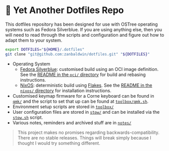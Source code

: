 # :wrench: Yet Another Dotfiles Repo

This dotfiles repository has been designed for use with OSTree operating systems
such as Fedora Silverblue. If you are using anything else, then you will need to
read through the scripts and configuration and figure out how to adapt them to
your system.

```bash
export DOTFILES="${HOME}/.dotfiles"
git clone "git@github.com:zanbaldwin/dotfiles.git" "${DOTFILES}"
```

- Operating System
  - [Fedora Silverblue](https://silverblue.fedoraproject.org/):
    customised build using an OCI image definition. See the [README in the
    `oci/` directory](./oci) for build and rebasing instructions.
  - [NixOS](https://nixos.org/): deterministic build using
    [Flakes](https://nixos.wiki/wiki/Flakes). See the [README in the `nixos/`
    directory](./nixos) for installation instructions.
- Customised keymap firmware for a Corne keyboard can be found in
  [`qmk/`](./qmk) and the script to set that up can be found at
  [`toolbox/qmk.sh`](./toolbox/qmk.sh).
- Environment setup scripts are stored in [`toolbox/`](./toolbox)
- User configuration files are stored in [`stow/`](./stow) and can be
  installed via the [`stow.sh`](toolbox/stow.sh) script.
- Various notes, reminders and archived stuff are in [`notes/`](./notes)

> This project makes no promises regarding backwards-compatibility. There are no
> stable releases. Things will break simply because I thought I would try
> something different.
